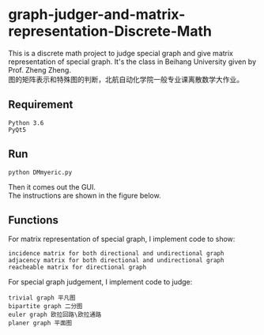# graph-judger-and-matrix-representation-Discrete-Math
This is a discrete math project to judge special graph and give matrix representation of special graph. It's the class in Beihang University given by Prof. Zheng Zheng.  
图的矩阵表示和特殊图的判断，北航自动化学院一般专业课离散数学大作业。

## Requirement 
    Python 3.6  
    PyQt5

## Run
    python DMmyeric.py  
Then it comes out the GUI.  
The instructions are shown in the figure below.

## Functions
For matrix representation of special graph, I implement code to show:  
    
    incidence matrix for both directional and undirectional graph
    adjacency matrix for both directional and undirectional graph
    reacheable matrix for directional graph

  
For special graph judgement, I implement code to judge:  
    
    trivial graph 平凡图
    bipartite graph 二分图
    euler graph 欧拉回路\欧拉通路
    planer graph 平面图



